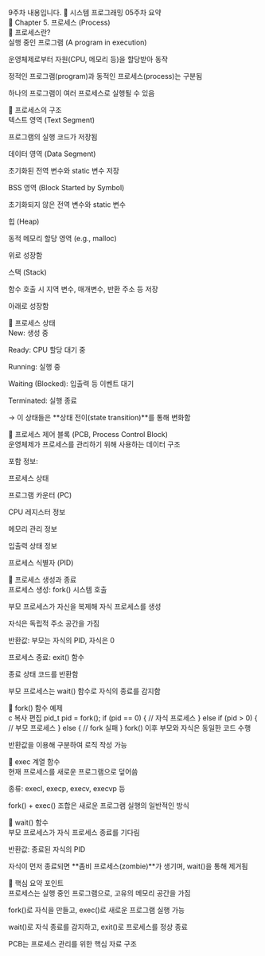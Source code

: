 9주차 내용입니다.
📘 시스템 프로그래밍 05주차 요약<br>
📌 Chapter 5. 프로세스 (Process)<br>
🔹 프로세스란?<br>
실행 중인 프로그램 (A program in execution)<br>

운영체제로부터 자원(CPU, 메모리 등)을 할당받아 동작<br>

정적인 프로그램(program)과 동적인 프로세스(process)는 구분됨<br>

하나의 프로그램이 여러 프로세스로 실행될 수 있음<br>

🔹 프로세스의 구조<br>
텍스트 영역 (Text Segment)<br>

프로그램의 실행 코드가 저장됨<br>

데이터 영역 (Data Segment)<br>

초기화된 전역 변수와 static 변수 저장<br>

BSS 영역 (Block Started by Symbol)<br>

초기화되지 않은 전역 변수와 static 변수<br>

힙 (Heap)<br>

동적 메모리 할당 영역 (e.g., malloc)<br>

위로 성장함<br>

스택 (Stack)<br>

함수 호출 시 지역 변수, 매개변수, 반환 주소 등 저장<br>

아래로 성장함<br>

🔹 프로세스 상태<br>
New: 생성 중<br>

Ready: CPU 할당 대기 중<br>

Running: 실행 중<br>

Waiting (Blocked): 입출력 등 이벤트 대기<br>

Terminated: 실행 종료<br>

→ 이 상태들은 **상태 전이(state transition)**를 통해 변화함<br>

🔹 프로세스 제어 블록 (PCB, Process Control Block)<br>
운영체제가 프로세스를 관리하기 위해 사용하는 데이터 구조<br>

포함 정보:<br>

프로세스 상태<br>

프로그램 카운터 (PC)<br>

CPU 레지스터 정보<br>

메모리 관리 정보<br>

입출력 상태 정보<br>

프로세스 식별자 (PID)<br>

🔹 프로세스 생성과 종료<br>
프로세스 생성: fork() 시스템 호출<br>

부모 프로세스가 자신을 복제해 자식 프로세스를 생성<br>

자식은 독립적 주소 공간을 가짐<br>

반환값: 부모는 자식의 PID, 자식은 0<br>

프로세스 종료: exit() 함수<br>

종료 상태 코드를 반환함<br>

부모 프로세스는 wait() 함수로 자식의 종료를 감지함<br>

🔹 fork() 함수 예제<br>
c
복사
편집
pid_t pid = fork();
if (pid == 0) {
    // 자식 프로세스
} else if (pid > 0) {
    // 부모 프로세스
} else {
    // fork 실패
}
fork() 이후 부모와 자식은 동일한 코드 수행<br>

반환값을 이용해 구분하여 로직 작성 가능<br>

🔹 exec 계열 함수<br>
현재 프로세스를 새로운 프로그램으로 덮어씀<br>

종류: execl, execp, execv, execvp 등<br>

fork() + exec() 조합은 새로운 프로그램 실행의 일반적인 방식<br>

🔹 wait() 함수<br>
부모 프로세스가 자식 프로세스 종료를 기다림<br>

반환값: 종료된 자식의 PID<br>

자식이 먼저 종료되면 **좀비 프로세스(zombie)**가 생기며, wait()을 통해 제거됨<br>

📌 핵심 요약 포인트<br>
프로세스는 실행 중인 프로그램으로, 고유의 메모리 공간을 가짐<br>

fork()로 자식을 만들고, exec()로 새로운 프로그램 실행 가능<br>

wait()로 자식 종료를 감지하고, exit()로 프로세스를 정상 종료<br>

PCB는 프로세스 관리를 위한 핵심 자료 구조<br>

